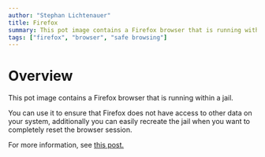 ```yaml
---
author: "Stephan Lichtenauer"
title: Firefox
summary: This pot image contains a Firefox browser that is running within a jail. You can use it to ensure that Firefox does not have access to other data on your system, additionally you can easily recreate the jail when you want to completely reset the browser session.
tags: ["firefox", "browser", "safe browsing"]
---
```


# Overview

This pot image contains a Firefox browser that is running within a jail.

You can use it to ensure that Firefox does not have access to other data on your system, additionally you can easily recreate the jail when you want to completely reset the browser session.

For more information, see [this post.](https://honeyguide.eu/posts/pot-throwaway-firefox/)
